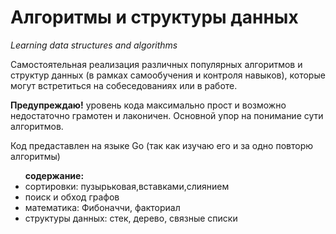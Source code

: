 # Алгоритмы и структуры данных
<i>Learning data structures and algorithms</i>

Самостоятельная реализация различных популярных алгоритмов и структур данных (в рамках самообучения и контроля навыков), которые могут встретиться на собеседованиях или в работе. 

<b>Предупреждаю!</b> уровень кода максимально прост и возможно недостаточно грамотен и лаконичен.  Основной упор на понимание сути алгоритмов.

Код предаставлен на языке  Go (так как изучаю его и за одно повторю алгоритмы)
<ul><b>содержание:</b>
<li>сортировки: пузырьковая,вставками,слиянием </li>
 <li>поиск и обход графов </li>
<li>математика: Фибоначчи, факториал  </li>
<li>структуры данных: стек, дерево, связные списки  </li>
</ul>

